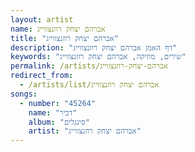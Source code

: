 ```yaml
---
layout: artist
name: אברהם יצחק רוזנצווייג
title: "אברהם יצחק רוזנצווייג"
description: "דף האמן אברהם יצחק רוזנצווייג"
keywords: "שירים, מוזיקה, אברהם יצחק רוזנצווייג"
permalink: /artists/אברהם-יצחק-רוזנצווייג
redirect_from:
  - /artists/list/אברהם יצחק רוזנצווייג
songs:
  - number: "45264"
    name: "דביר"
    album: "סינגלים"
    artist: "אברהם יצחק רוזנצווייג"
---
```

